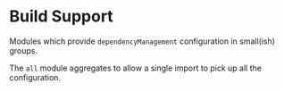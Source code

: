 # Build Support

Modules which provide `dependencyManagement` configuration in small(ish) groups.

The `all` module aggregates to allow a single import to pick up all the configuration.
